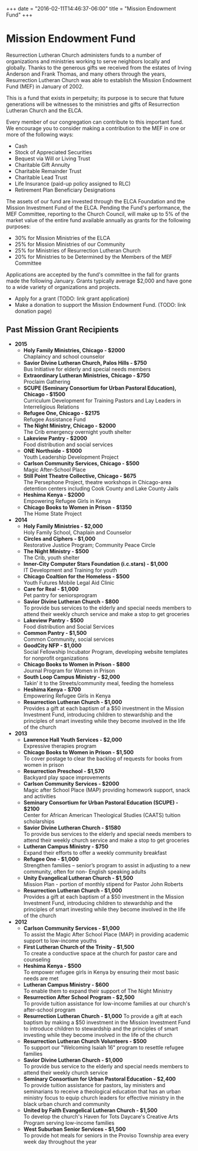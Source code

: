 +++
date = "2016-02-11T14:46:37-06:00"
title = "Mission Endowment Fund"
+++

# Mission Endowment Fund

Resurrection Lutheran Church administers funds to a number of organizations and ministries working to serve neighbors locally and globally. Thanks to the generous gifts we received from the estates of Irving Anderson and Frank Thomas, and many others through the years, Resurrection Lutheran Church was able to establish the Mission Endowment Fund (MEF) in January of 2002.

This is a fund that exists in perpetuity; its purpose is to secure that future generations will be witnesses to the ministries and gifts of Resurrection Lutheran Church and the ELCA.

Every member of our congregation can contribute to this important fund.  We encourage you to consider making a contribution to the MEF in one or more of the following ways:

* Cash
* Stock of Appreciated Securities
* Bequest via Will or Living Trust
* Charitable Gift Annuity
* Charitable Remainder Trust
* Charitable Lead Trust
* Life Insurance (paid-up policy assigned to RLC)
* Retirement Plan Beneficiary Designations

The assets of our fund are invested through the ELCA Foundation and the Mission Investment Fund of the ELCA.  Pending the Fund's performance, the MEF Committee, reporting to the Church Council, will make up to 5% of the market value of the entire fund available annually as grants for the following purposes:

* 30% for Mission Ministries of the ELCA
* 25% for Mission Ministries of our Community
* 25% for Ministries of Resurrection Lutheran Church
* 20% for Ministries to be Determined by the Members of the MEF Committee

Applications are accepted by the fund's committee in the fall for grants made the following January.  Grants typically average $2,000 and have gone to a wide variety of organizations and projects.

* Apply for a grant (TODO: link grant application)
* Make a donation to support the Mission Endowment Fund. (TODO: link donation page)

## Past Mission Grant Recipients

* **2015**
  * **Holy Family Ministries, Chicago - $2000**  
    Chaplaincy and school counselor
  * **Savior Divine Lutheran Church, Palos Hills - $750**  
    Bus Initiative for elderly and special needs members
  * **Extraordinary Lutheran Ministries, Chicago - $750**  
    Proclaim Gathering
  * **SCUPE (Seminary Consortium for Urban Pastoral Education), Chicago - $1500**  
    Curriculum Development for Training Pastors and Lay Leaders in Interreligious Relations
  * **Refugee One, Chicago - $2175**  
    Refugee Assistance Fund
  * **The Night Ministry, Chicago - $2000**  
    The Crib emergency overnight youth shelter
  * **Lakeview Pantry - $2000**  
    Food distribution and social services
  * **ONE Northside - $1000**  
    Youth Leadership Development Project
  * **Carlson Community Services, Chicago - $500**  
    Magic After-School Place
  * **Still Point Theatre Collective, Chicago - $675**  
    The Persephone Project, theatre workshops in Chicago-area detention centers including Cook County and Lake County Jails
  * **Heshima Kenya - $2000**  
    Empowering Refugee Girls in Kenya
  * **Chicago Books to Women in Prison - $1350**  
    The Home State Project
* **2014**
  * **Holy Family Ministries - $2,000**  
    Holy Family School, Chaplain and Counselor 
  * **Circles and Ciphers - $1,000**  
    Restorative Justice Program; Community Peace Circle
  * **The Night Ministry - $500**  
    The Crib, youth shelter
  * **Inner-City Computer Stars Foundation (i.c.stars) - $1,000**  
    IT Development and Training for youth
  * **Chicago Coaltion for the Homeless - $500**  
    Youth Futures Mobile Legal Aid Clinic
  * **Care for Real - $1,000**  
    Pet pantry for seniorsprogram
  * **Savior Divine Lutheran Church - $800**  
    To provide bus services to the elderly and special needs members to attend their weekly church service and make a stop to get groceries
  * **Lakeview Pantry - $500**  
    Food distribution and Social Services
  * **Common Pantry - $1,500**  
    Common Community, social services
  * **GoodCity NFP - $1,000**  
    Social Fellowship Incubator Program, developing website templates for nonprofit organizations
  * **Chicago Books to Women in Prison - $800**  
    Journal Program for Women in Prison
  * **South Loop Campus Ministry - $2,000**  
    Takin’ it to the Streets/community meal, feeding the homeless
  * **Heshima Kenya - $700**  
    Empowering Refugee Girls in Kenya
  * **Resurrection Lutheran Church - $1,000**  
    Provides a gift at each baptism of a $50 investment in the Mission Investment Fund, introducing children to stewardship and the principles of smart investing while they become involved in the life of the church
* **2013**
  * **Lawrence Hall Youth Services - $2,000**  
     Expressive therapies program
  * **Chicago Books to Women in Prison - $1,500**  
     To cover postage to clear the backlog of requests for books from women in prison
  * **Resurrection Preschool - $1,570**  
     Backyard play space improvements
  * **Carlson Community Services - $2000**  
    Magic after School Place (MAP) providing homework support, snack and activities
  * **Seminary Consortium for Urban Pastoral Education (SCUPE) - $2100**  
    Center for African American Theological Studies (CAATS) tuition scholarships
  * **Savior Divine Lutheran Church - $1580**  
    To provide bus services to the elderly and special needs members to attend their weekly church service and make a stop to get groceries
  * **Lutheran Campus Ministry - $750**  
    Expand their efforts to offer a weekly community breakfast
  * **Refugee One - $1,000**  
    Strengthen families – senior’s program to assist in adjusting to a new community, often for non- English speaking adults
  * **Unity Evangelical Lutheran Church - $1,500**  
    Mission Plan - portion of monthly stipend for Pastor John Roberts
  * **Resurrection Lutheran Church - $1,000**  
    Provides a gift at each baptism of a $50 investment in the Mission Investment Fund, introducing children to stewardship and the principles of smart investing while they become involved in the life of the church
* **2012**
  * **Carlson Community Services - $1,000**  
    To assist the Magic After School Place (MAP) in providing academic support to low-income youths
  * **First Lutheran Church of the Trinity - $1,500**  
    To create a conductive space at the church for pastor care and counseling
  * **Heshima Kenya - $500**  
    To empower refugee girls in Kenya by ensuring their most basic needs are met
  * **Lutheran Campus Ministry - $600**  
    To enable them to expand their support of The Night Ministry
  * **Resurrection After School Program - $2,500**  
    To provide tuition assistance for low-income families at our church's after-school program
  * **Resurrection Lutheran Church - $1,000**
    To provide a gift at each baptism by making a $50 investment in the Mission Investment Fund to introduce children to stewardship and the principles of smart investing while they become involved in the life of the church
  * **Resurrection Lutheran Church Volunteers - $500**  
    To support our "Welcoming Isaiah 16" program to resettle refugee families
  * **Savior Divine Lutheran Church - $1,000**  
    To provide bus service to the elderly and special needs members to attend their weekly church service
  * **Seminary Consortium for Urban Pastoral Education - $2,400**  
    To provide tuition assistance for pastors, lay ministers and seminarians to receive a theological education that has an urban ministry focus to equip church leaders for effective ministry in the black urban church and community
  * **United by Faith Evangelical Lutheran Church - $1,500**  
    To develop the church's Haven for Tots Daycare's Creative Arts Program serving low-income families
  * **West Suburban Senior Services - $1,500**  
    To provide hot meals for seniors in the Proviso Township area every week day throughout the year
